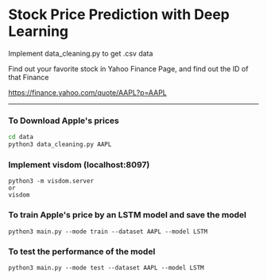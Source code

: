 # Stock Price Prediction with Deep Learning

Implement data_cleaning.py to get .csv data

Find out your favorite stock in Yahoo Finance Page, and find out the ID of that Finance

https://finance.yahoo.com/quote/AAPL?p=AAPL

<hr/> 
    
    
### **To Download Apple's prices**
```bash
cd data
python3 data_cleaning.py AAPL
```

### **Implement visdom (localhost:8097)**
```
python3 -m visdom.server
or
visdom
```

### **To train Apple's price by an LSTM model and save the model**
```
python3 main.py --mode train --dataset AAPL --model LSTM
```

### **To test the performance of the model**
```
python3 main.py --mode test --dataset AAPL --model LSTM
```
